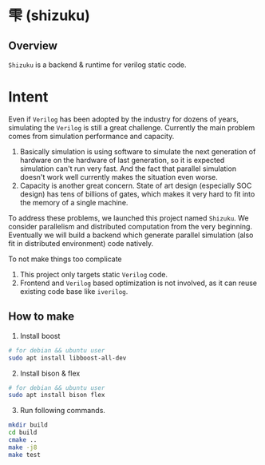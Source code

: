 # 雫 (shizuku)
## Overview
`Shizuku` is a backend & runtime for verilog static code.

# Intent
Even if `Verilog` has been adopted by the industry for dozens of years, simulating the `Verilog` is still a great challenge. Currently the main problem comes from simulation performance and capacity. 
1. Basically simulation is using software to simulate the next generation of hardware on the hardware of last generation, so it is expected simulation can't run very fast. And the fact that parallel simulation doesn't work well currently makes the situation even worse.
2. Capacity is another great concern. State of art design (especially SOC design) has tens of billions of gates, which makes it very hard to fit into the memory of a single machine.

To address these problems, we launched this project named `Shizuku`. We consider parallelism and distributed computation from the very beginning. Eventually we will build a backend which generate parallel simulation (also fit in distributed environment) code natively.

To not make things too complicate
1. This project only targets static `Verilog` code.
2. Frontend and `Verilog` based optimization is not involved, as it can reuse existing code base like `iverilog`.

## How to make
1. Install boost
```sh
# for debian && ubuntu user
sudo apt install libboost-all-dev
```
2. Install bison & flex
``` sh
# for debian && ubuntu user
sudo apt install bison flex
```
3. Run following commands.
```sh
mkdir build
cd build
cmake ..
make -j8
make test
```
